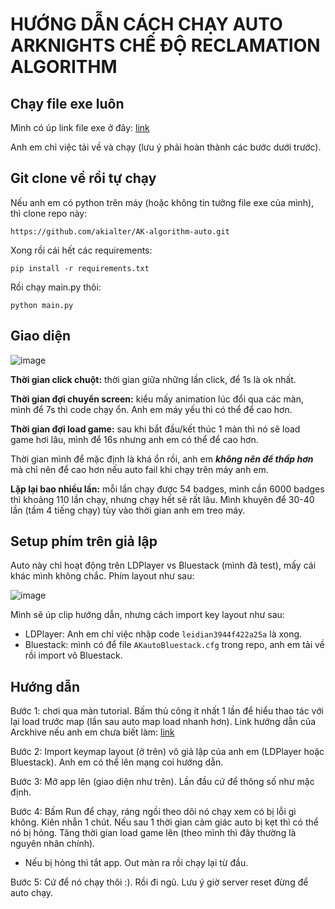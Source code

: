 # HƯỚNG DẪN CÁCH CHẠY AUTO ARKNIGHTS CHẾ ĐỘ RECLAMATION ALGORITHM

## Chạy file exe luôn
Mình có úp link file exe ở đây: [link](https://drive.google.com/drive/folders/1bkYlfIhkb0Bj5QTXKXtDRTPUsXQD5L8W?usp=drive_link)

Anh em chỉ việc tải về và chạy (lưu ý phải hoàn thành các bước dưới trước).

## Git clone về rồi tự chạy
Nếu anh em có python trên máy (hoặc không tin tưởng file exe của mình), thì clone repo này:

```https://github.com/akialter/AK-algorithm-auto.git```

Xong rồi cái hết các requirements:

```pip install -r requirements.txt```

Rồi chạy main.py thôi:

```python main.py```

## Giao diện

![image](https://github.com/akialter/AK-algorithm-auto/assets/117612624/e88e00ea-3b09-4865-8784-fd5d4be306e7)


**Thời gian click chuột:** thời gian giữa những lần click, để 1s là ok nhất.

**Thời gian đợi chuyển screen:** kiểu mấy animation lúc đổi qua các màn, mình để 7s thì code chạy ổn. Anh em máy yếu thì có thể để cao hơn.

**Thời gian đợi load game:** sau khi bắt đầu/kết thúc 1 màn thì nó sẽ load game hơi lâu, mình để 16s nhưng anh em có thể để cao hơn.

Thời gian mình để mặc định là khá ổn rồi, anh em ***không nên để thấp hơn*** mà chỉ nên để cao hơn nếu auto fail khi chạy trên máy anh em.

**Lặp lại bao nhiều lần:** mỗi lần chạy được 54 badges, mình cần 6000 badges thì khoảng 110 lần chạy, nhưng chạy hết sẽ rất lâu. Mình khuyên để 30-40 lần (tầm 4 tiếng chạy) tùy vào thời gian anh em treo máy.

## Setup phím trên giả lập
Auto này chỉ hoạt động trên LDPlayer vs Bluestack (mình đã test), mấy cái khác mình không chắc. Phím layout như sau:

![image](https://github.com/akialter/AK-algorithm-auto/assets/117612624/9ae22c9c-d550-4af8-b939-6886bea9341e)

Mình sẽ úp clip hướng dẫn, nhưng cách import key layout như sau:

- LDPlayer: Anh em chỉ việc nhập code ```leidian3944f422a25a``` là xong.
- Bluestack: mình có để file ```AKautoBluestack.cfg``` trong repo, anh em tải về rồi import vô Bluestack.


## Hướng dẫn
Bước 1: chơi qua màn tutorial. Bấm thủ công ít nhất 1 lần để hiểu thao tác với lại load trước map (lần sau auto map load nhanh hơn). Link hướng dẫn của Arckhive nếu anh em chưa biết làm: [link](https://www.youtube.com/watch?v=V1HaBXQkh24)

Bước 2: Import keymap layout (ở trên) vô giả lập của anh em (LDPlayer hoặc Bluestack). Anh em có thể lên mạng coi hướng dẫn.

Bước 3: Mở app lên (giao diện như trên). Lần đầu cứ để thông số như mặc định.

Bước 4: Bấm Run để chạy, ráng ngồi theo dõi nó chạy xem có bị lỗi gì không. Kiên nhẫn 1 chút. Nếu sau 1 thời gian cảm giác auto bị kẹt thì có thể nó bị hỏng. Tăng thời gian load game lên (theo mình thì đây thường là nguyên nhân chính).
- Nếu bị hỏng thì tắt app. Out màn ra rồi chạy lại từ đầu.

Bước 5: Cứ để nó chạy thôi :). Rồi đi ngủ. Lưu ý giờ server reset đừng để auto chạy.


